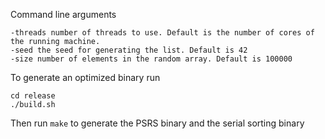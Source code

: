 Command line arguments

```
-threads number of threads to use. Default is the number of cores of the running machine.
-seed the seed for generating the list. Default is 42
-size number of elements in the random array. Default is 100000

```

To generate an optimized binary run
```
cd release
./build.sh
```

Then run `make` to generate the PSRS binary and the serial sorting binary 

